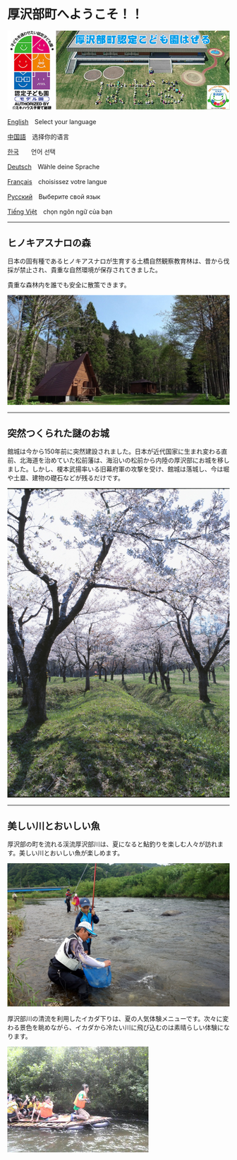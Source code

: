 # 厚沢部町へようこそ！！

![hazeru](fig/hazeru.jpg)



[English](English.html)　Select your language

[中国語](Chinese.html)　选择你的语言

[한국](Korea.html)　　언어 선택

[Deutsch](German.html)　Wähle deine Sprache

[Français](France.html)　choisissez votre langue

[Русский](Russ.html)　Выберите свой язык

[Tiếng Việt](vietnum.html)　chọn ngôn ngữ của bạn



------

## ヒノキアスナロの森

日本の固有種であるヒノキアスナロが生育する土橋自然観察教育林は、昔から伐採が禁止され、貴重な自然環境が保存されてきました。

貴重な森林内を誰でも安全に散策できます。

![hazeru](fig/rekumori01.JPG)



------

## 突然つくられた謎のお城

館城は今から150年前に突然建設されました。日本が近代国家に生まれ変わる直前、北海道を治めていた松前藩は、海沿いの松前から内陸の厚沢部にお城を移しました。しかし、榎本武揚率いる旧幕府軍の攻撃を受け、館城は落城し、今は堀や土塁、建物の礎石などが残るだけです。

![hazeru](fig/tatejou.jpg)





------

## 美しい川とおいしい魚

厚沢部の町を流れる渓流厚沢部川は、夏になると鮎釣りを楽しむ人々が訪れます。美しい川とおいしい魚が楽しめます。

![hazeru](fig/ayu.JPG)



厚沢部川の清流を利用したイカダ下りは、夏の人気体験メニューです。次々に変わる景色を眺めながら、イカダから冷たい川に飛び込むのは素晴らしい体験になります。

![hazeru](fig/イカダ下り.jpg)
